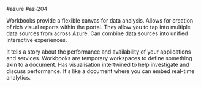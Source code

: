 #azure #az-204 

Workbooks provide a flexible canvas for data analysis.
Allows for creation of rich visual reports within the portal.
They allow you to tap into multiple data sources from across Azure.
Can combine data sources into unified interactive experiences.

It tells a story about the performance and availability of your applications and services.
Workbooks are temporary workspaces to define something akin to a document.
Has visualisation intertwined to help investigate and discuss performance.
It's like a document where you can embed real-time analytics.